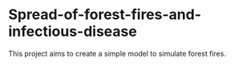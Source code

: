 # Spread-of-forest-fires-and-infectious-disease
This project aims to create a simple model to simulate forest fires.
